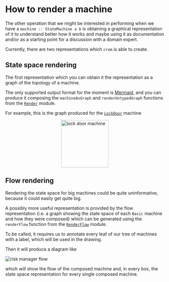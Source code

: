 # How to render a machine

The other operation that we might be interested in performing when we have a `machine :: StateMachine a b` is obtaining a graphical representation of it to understand better how it works and maybe using it as documentation and/or as a starting point for a discussion with a domain expert.

Currently, there are two representations which `crem` is able to create.

## State space rendering

The first representation which you can obtain it the representation as a graph of the topology of a machine.

The only supported output format for the moment is [Mermaid](https://mermaid.js.org), and you can produce it composing the `machineAsGraph` and `renderUntypedGraph` functions from the [`Render`](/src/Crem/Render/Render.hs) module.

For example, this is the graph produced for the [`LockDoor`](/src/Crem/Example/LockDoor.hs) machine

<img alt="lock door machine" src="https://mermaid.ink/svg/pako:eNptkEFPhDAQhf8KeWcggN2F9uBFPZhoPHgzvTR0VLJLS0oxroT_bhdEd-MeJpmX-eZl5o2orSYI9F55um3Um1Nt8lFIc98_2Hr31JFZ-5u97Umv6lh_6shFSXIdXUIXdTL-73oyPDde1AVrxGjJtarR4fpRmiiS8O_UkoQIrVZuJyHNFLih0-G5O9146yBe1b6nGGrw9vlgagjvBlqhnwR-qU6ZF2vPNMSITwiWbdJtVfEtq9hVuYlxgCjyMmWc84qVLC_yjLMpxte8n6UBofmExyXxOfjpGxvJf_Y" height=150px style="display: block; margin: auto;">

## Flow rendering

Rendering the state space for big machines could be quite uninformative, because it could easily get quite big.

A possibly more useful representation is provided by the flow representation (i.e. a graph showing the state space of each `Basic` machine and how they were composed) which can be generated using the `renderFlow` function from the [`RenderFlow`](/src/Crem/Render/RenderFlow.hs) module.

To be called, it requires us to annotate every leaf of our tree of machines with a label, which will be used in the drawing.

Then it will produce a diagram like

![risk manager flow](https://mermaid.ink/svg/pako:eNqlVF1PwjAU_SvkPmkyCGCBbQ8mCvqkxkj0wSwhzXad1a4lXUdAsv9u9-HcCMgMfepOz73n3PbubsGXAYILsaYaZ4yGikbd1dATHbNysEPDUGGY7bYFnK0KXDzIGdX0BZXG9b7zqeQcfY3Bc4yqJfVOUjFDTRmPb5mK9eGQJ_SRrTCYKgyYvk4U0iQTORJWKV1x_renenmdbvfyxMqa1EMJ29ffLvGpt7TfzyH3R--0hZ1_5E7rzbqUnPmbeqcWyOLsvMH-bepMqOAUJ2WGhn5DQckPY4VJ0VCp0MWciZDjYwXs8bqjXlHrOpEvhU91XaSEdmupOcrSlSywIEIVURaY3ztP4oF-xwg9cM02oOrTA0-khpcsA6N4Y95CKnDfKI_RAppoOd8IH1ytEvwhlSOiYi2peJWy8Q3uFtbgkv6oN7ZtZ0xscjEZWbABdziY9IjjODaZkMFw0HdIasFXHt_vGQrmFu6LkZRPpvQbS36R_g)

which will show the flow of the composed machine and, in every box, the state space representation for every single composed machine.
